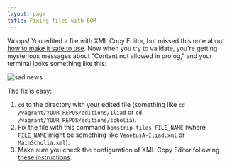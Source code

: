 ```yaml
---
layout: page
title: Fixing files with BOM
---
```


Woops! You edited a file with XML Copy Editor, but missed this note about [how to make it safe to use](../xmlcopyeditor).  Now when you try to validate, you're getting mysterious messages about "Content not allowed in prolog," and your terminal looks something like this:

![sad news](../imgs/bom-bomb.png)


The fix is easy:

1. `cd` to the directory with your edited file (something like `cd /vagrant/YOUR_REPOS/editions/Iliad` or `cd /vagrant/YOUR_REPOS/editions/scholia`).
2. Fix the file with this command `bomstrip-files FILE_NAME` (where `FILE_NAME` might be something like `VenetusA-Iliad.xml` or `MainScholia.xml`).
3. Make sure you check the configuration of XML Copy Editor following [these instructions](../xmlcopyeditor).

